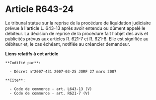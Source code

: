 # Article R643-24

Le tribunal statue sur la reprise de la procédure de liquidation judiciaire prévue à l'article L. 643-13 après avoir entendu
ou dûment appelé le débiteur. La décision de reprise de la procédure fait l'objet des avis et publicités prévus aux articles
R. 621-7 et R. 621-8. Elle est signifiée au débiteur et, le cas échéant, notifiée au créancier demandeur.

**Liens relatifs à cet article**

	**Codifié par**:

	  - Décret n°2007-431 2007-03-25 JORF 27 mars 2007

	**Cite**:

	  - Code de commerce - art. L643-13 (V)
	  - Code de commerce - art. R621-7 (V)
